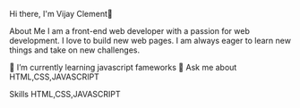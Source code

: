 Hi there, I'm Vijay Clement👋

About Me
I am a front-end web developer with a passion for web development.
I love to build new web pages. I am always eager to learn new things and take on new challenges.

🌱 I’m currently learning javascript fameworks
💬 Ask me about HTML,CSS,JAVASCRIPT

Skills
HTML,CSS,JAVASCRIPT



<!---
Vijayclement1/Vijayclement1 is a ✨ special ✨ repository because its `README.md` (this file) appears on your GitHub profile.
You can click the Preview link to take a look at your changes.
--->
